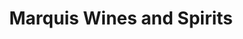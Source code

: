 ---
title: "Marquis Wines and Spirits"
url: /locust-valley/marquis-wines-and-spirits/
shop: Wein
---